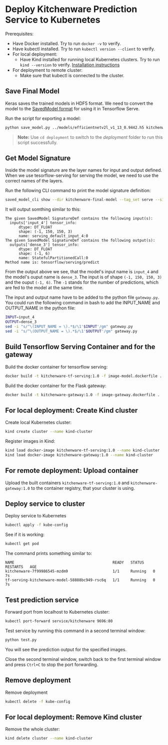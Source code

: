 # Deploy Kitchenware Prediction Service to Kubernetes

Prerequisites:
* Have Docker installed. Try to run `docker -v` to verify.
* Have kubectl installed. Try to run `kubectl version --client` to verify.
* For local deployment: 
    * Have Kind installed for running local Kubernetes clusters. Try to run `kind --version` to verify. [Installation instructions](https://kind.sigs.k8s.io/docs/user/quick-start/#installation)
* For deployment to remote cluster: 
    * Make sure that kubectl is connected to the cluster.

## Save Final Model

Keras saves the trained models in HDF5 format. We need to convert the model to the [SavedModel format](https://www.tensorflow.org/guide/saved_model#the_savedmodel_format_on_disk) for using it in Tensorflow Serve.

Run the script for exporting a model:

```bash
python save_model.py ../models/efficientnetv2l_v1_13_0.9442.h5 kitchenware-final-model
```

> **Note:** Use `cd deployment` to switch to the *deployment* folder to run this script successfully.


## Get Model Signature

Inside the model signature are the layer names for input and output defined. When we use tesorflow-serving for serving the model, we need to use the correct names of the layers.

Run the following CLI command to print the model signature definition:


```bash
saved_model_cli show --dir kitchenware-final-model --tag_set serve --signature_def serving_default
```

It will output somthing similar to this:
```
The given SavedModel SignatureDef contains the following input(s):
  inputs['input_4'] tensor_info:
      dtype: DT_FLOAT
      shape: (-1, 150, 150, 3)
      name: serving_default_input_4:0
The given SavedModel SignatureDef contains the following output(s):
  outputs['dense_3'] tensor_info:
      dtype: DT_FLOAT
      shape: (-1, 6)
      name: StatefulPartitionedCall:0
Method name is: tensorflow/serving/predict
```

From the output above we see, that the model's input name is `input_4` and the model's ouput name is `dense_3`. The input is of shape `(-1, 150, 150, 3)` and the ouput `(-1, 6)`. The `-1` stands for the number of predictions, which are fed to the model at the same time.

The input and output name have to be added to the python file `gateway.py`.
You could run the following command in bash to add the INPUT_NAME and OUTPUT_NAME in the python file:
```bash
INPUT=input_4
OUTPUT=dense_3
sed -i "s/^\(INPUT_NAME = \).*$/\1'$INPUT'/gm" gateway.py
sed -i "s/^\(OUTPUT_NAME = \).*$/\1'$OUTPUT'/gm" gateway.py
```


## Build Tensorflow Serving Container and for the gateway

Build the docker container for tensorflow serving:
```bash
docker build -t kitchenware-tf-serving:1.0 -f image-model.dockerfile .
```

Build the docker container for the Flask gateway:
```bash
docker build -t kitchenware-gateway:1.0 -f image-gateway.dockerfile .
```


## For local deployment: Create Kind cluster

Create local Kubernetes cluster:
```bash
kind create cluster --name kind-cluster
```

Register images in Kind:
```bash
kind load docker-image kitchenware-tf-serving:1.0 --name kind-cluster
kind load docker-image kitchenware-gateway:1.0 --name kind-cluster
```

## For remote deployment: Upload container

Upload the built containers `kitchenware-tf-serving:1.0` and `kitchenware-gateway:1.0` to the container registry, that your cluster is using.


## Deploy service to cluster

Deploy service to Kubernetes
```bash
kubectl apply -f kube-config
```

See if it is working:
```bash
kubectl get pod
```
The command prints something similar to:
```Output
NAME                                            READY   STATUS    RESTARTS   AGE
kitchenware-7f99986545-mzdm9                    1/1     Running   0          7s
tf-serving-kitchenware-model-58888bc949-rsc6q   1/1     Running   0          7s
```

## Test prediction service

Forward port from localhost to Kubernetes cluster:
```bash
kubectl port-forward service/kitchenware 9696:80
```

Test service by running this command in a second terminal window:
```bash
python test.py
```
You will see the prediction output for the specified images.

Close the second terminal window, switch back to the first terminal window and press `Ctrl+C` to stop the port forwarding.


## Remove deployment

Remove deployment
```bash
kubectl delete -f kube-config
```

## For local deployment: Remove Kind cluster

Remove the whole cluster:
```bash
kind delete cluster --name kind-cluster
```